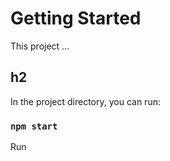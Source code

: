 # Getting Started

This project ...

## h2

In the project directory, you can run:

### `npm start`

Run